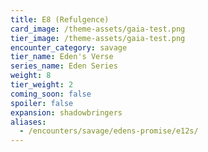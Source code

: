 ```yaml
---
title: E8 (Refulgence)
card_image: /theme-assets/gaia-test.png
tier_image: /theme-assets/gaia-test.png
encounter_category: savage
tier_name: Eden's Verse
series_name: Eden Series
weight: 8
tier_weight: 2
coming_soon: false
spoiler: false
expansion: shadowbringers
aliases:
  - /encounters/savage/edens-promise/e12s/
---
```

